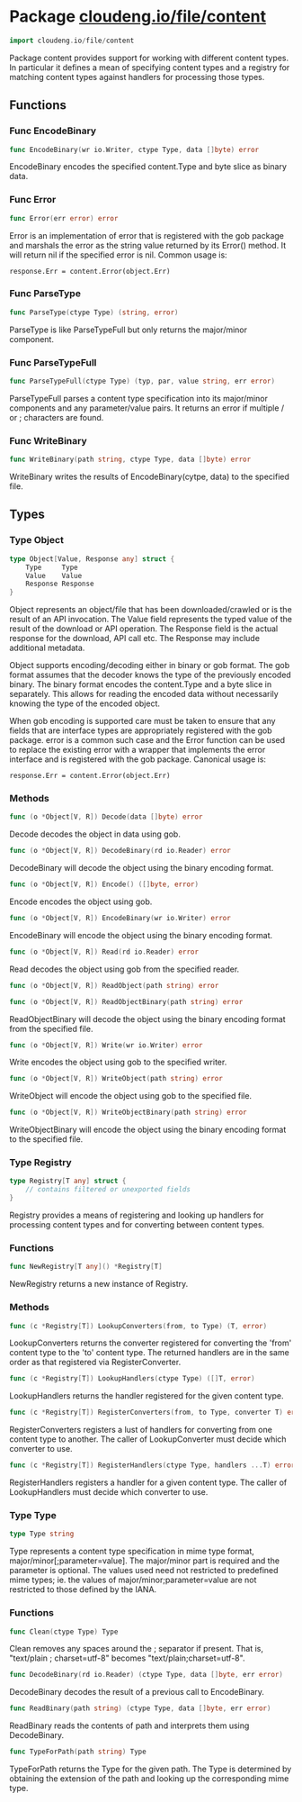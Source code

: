 # Package [cloudeng.io/file/content](https://pkg.go.dev/cloudeng.io/file/content?tab=doc)

```go
import cloudeng.io/file/content
```

Package content provides support for working with different content types.
In particular it defines a mean of specifying content types and a registry
for matching content types against handlers for processing those types.

## Functions
### Func EncodeBinary
```go
func EncodeBinary(wr io.Writer, ctype Type, data []byte) error
```
EncodeBinary encodes the specified content.Type and byte slice as binary
data.

### Func Error
```go
func Error(err error) error
```
Error is an implementation of error that is registered with the gob package
and marshals the error as the string value returned by its Error() method.
It will return nil if the specified error is nil. Common usage is:

    response.Err = content.Error(object.Err)

### Func ParseType
```go
func ParseType(ctype Type) (string, error)
```
ParseType is like ParseTypeFull but only returns the major/minor component.

### Func ParseTypeFull
```go
func ParseTypeFull(ctype Type) (typ, par, value string, err error)
```
ParseTypeFull parses a content type specification into its major/minor
components and any parameter/value pairs. It returns an error if multiple /
or ; characters are found.

### Func WriteBinary
```go
func WriteBinary(path string, ctype Type, data []byte) error
```
WriteBinary writes the results of EncodeBinary(cytpe, data) to the specified
file.



## Types
### Type Object
```go
type Object[Value, Response any] struct {
	Type     Type
	Value    Value
	Response Response
}
```
Object represents an object/file that has been downloaded/crawled or is the
result of an API invocation. The Value field represents the typed value
of the result of the download or API operation. The Response field is the
actual response for the download, API call etc. The Response may include
additional metadata.

Object supports encoding/decoding either in binary or gob format.
The gob format assumes that the decoder knows the type of the previously
encoded binary. The binary format encodes the content.Type and a byte slice
in separately. This allows for reading the encoded data without necessarily
knowing the type of the encoded object.

When gob encoding is supported care must be taken to ensure that any fields
that are interface types are appropriately registered with the gob package.
error is a common such case and the Error function can be used to replace
the existing error with a wrapper that implements the error interface and is
registered with the gob package. Canonical usage is:

    response.Err = content.Error(object.Err)

### Methods

```go
func (o *Object[V, R]) Decode(data []byte) error
```
Decode decodes the object in data using gob.


```go
func (o *Object[V, R]) DecodeBinary(rd io.Reader) error
```
DecodeBinary will decode the object using the binary encoding format.


```go
func (o *Object[V, R]) Encode() ([]byte, error)
```
Encode encodes the object using gob.


```go
func (o *Object[V, R]) EncodeBinary(wr io.Writer) error
```
EncodeBinary will encode the object using the binary encoding format.


```go
func (o *Object[V, R]) Read(rd io.Reader) error
```
Read decodes the object using gob from the specified reader.


```go
func (o *Object[V, R]) ReadObject(path string) error
```


```go
func (o *Object[V, R]) ReadObjectBinary(path string) error
```
ReadObjectBinary will decode the object using the binary encoding format
from the specified file.


```go
func (o *Object[V, R]) Write(wr io.Writer) error
```
Write encodes the object using gob to the specified writer.


```go
func (o *Object[V, R]) WriteObject(path string) error
```
WriteObject will encode the object using gob to the specified file.


```go
func (o *Object[V, R]) WriteObjectBinary(path string) error
```
WriteObjectBinary will encode the object using the binary encoding format to
the specified file.




### Type Registry
```go
type Registry[T any] struct {
	// contains filtered or unexported fields
}
```
Registry provides a means of registering and looking up handlers for
processing content types and for converting between content types.

### Functions

```go
func NewRegistry[T any]() *Registry[T]
```
NewRegistry returns a new instance of Registry.



### Methods

```go
func (c *Registry[T]) LookupConverters(from, to Type) (T, error)
```
LookupConverters returns the converter registered for converting the 'from'
content type to the 'to' content type. The returned handlers are in the same
order as that registered via RegisterConverter.


```go
func (c *Registry[T]) LookupHandlers(ctype Type) ([]T, error)
```
LookupHandlers returns the handler registered for the given content type.


```go
func (c *Registry[T]) RegisterConverters(from, to Type, converter T) error
```
RegisterConverters registers a lust of handlers for converting from one
content type to another. The caller of LookupConverter must decide which
converter to use.


```go
func (c *Registry[T]) RegisterHandlers(ctype Type, handlers ...T) error
```
RegisterHandlers registers a handler for a given content type. The caller of
LookupHandlers must decide which converter to use.




### Type Type
```go
type Type string
```
Type represents a content type specification in mime type format,
major/minor[;parameter=value]. The major/minor part is required and the
parameter is optional. The values used need not restricted to predefined
mime types; ie. the values of major/minor;parameter=value are not restricted
to those defined by the IANA.

### Functions

```go
func Clean(ctype Type) Type
```
Clean removes any spaces around the ; separator if present. That is,
"text/plain ; charset=utf-8" becomes "text/plain;charset=utf-8".


```go
func DecodeBinary(rd io.Reader) (ctype Type, data []byte, err error)
```
DecodeBinary decodes the result of a previous call to EncodeBinary.


```go
func ReadBinary(path string) (ctype Type, data []byte, err error)
```
ReadBinary reads the contents of path and interprets them using
DecodeBinary.


```go
func TypeForPath(path string) Type
```
TypeForPath returns the Type for the given path. The Type is determined by
obtaining the extension of the path and looking up the corresponding mime
type.







